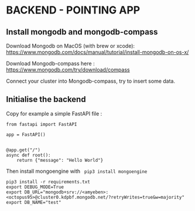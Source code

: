 # BACKEND - POINTING APP


## Install mongodb and mongodb-compass

Download Mongodb on MacOS (with brew or xcode): https://www.mongodb.com/docs/manual/tutorial/install-mongodb-on-os-x/

Download Mongodb-compass here : https://www.mongodb.com/try/download/compass

Connect your cluster into Mongodb-compass, try to insert some data.

## Initialise the backend 

Copy for example a simple FastAPI file :

```
from fastapi import FastAPI

app = FastAPI()


@app.get("/")
async def root():
    return {"message": "Hello World"}
```

Then install mongoengine with ``` pip3 install mongoengine```

```
pip3 install -r requirements.txt
export DEBUG_MODE=True
export DB_URL="mongodb+srv://<amyeben>:<octopus95>@cluster0.kdpbf.mongodb.net/?retryWrites=true&w=majority"
export DB_NAME="test"
```